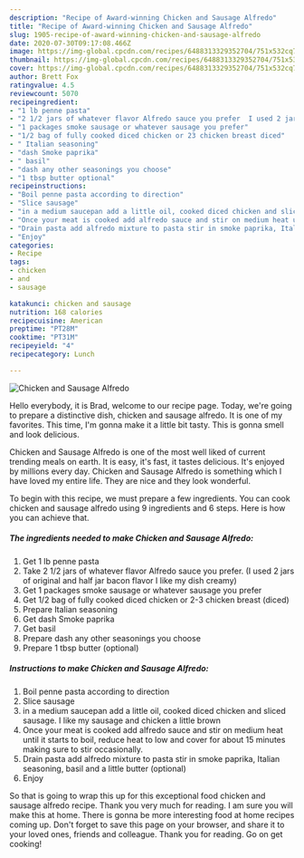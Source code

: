 ```yaml
---
description: "Recipe of Award-winning Chicken and Sausage Alfredo"
title: "Recipe of Award-winning Chicken and Sausage Alfredo"
slug: 1905-recipe-of-award-winning-chicken-and-sausage-alfredo
date: 2020-07-30T09:17:08.466Z
image: https://img-global.cpcdn.com/recipes/6488313329352704/751x532cq70/chicken-and-sausage-alfredo-recipe-main-photo.jpg
thumbnail: https://img-global.cpcdn.com/recipes/6488313329352704/751x532cq70/chicken-and-sausage-alfredo-recipe-main-photo.jpg
cover: https://img-global.cpcdn.com/recipes/6488313329352704/751x532cq70/chicken-and-sausage-alfredo-recipe-main-photo.jpg
author: Brett Fox
ratingvalue: 4.5
reviewcount: 5070
recipeingredient:
- "1 lb penne pasta"
- "2 1/2 jars of whatever flavor Alfredo sauce you prefer  I used 2 jars of original and half jar bacon flavor I like my dish creamy"
- "1 packages smoke sausage or whatever sausage you prefer"
- "1/2 bag of fully cooked diced chicken or 23 chicken breast diced"
- " Italian seasoning"
- "dash Smoke paprika"
- " basil"
- "dash any other seasonings you choose"
- "1 tbsp butter optional"
recipeinstructions:
- "Boil penne pasta according to direction"
- "Slice sausage"
- "in a medium saucepan add a little oil, cooked diced chicken and sliced sausage.  I like my sausage and chicken a little brown"
- "Once your meat is cooked add alfredo sauce and stir on medium heat until it starts to boil, reduce heat to low and cover for about 15 minutes making sure to stir occasionally."
- "Drain pasta add alfredo mixture to pasta stir in smoke paprika, Italian seasoning, basil and a little butter (optional)"
- "Enjoy"
categories:
- Recipe
tags:
- chicken
- and
- sausage

katakunci: chicken and sausage 
nutrition: 168 calories
recipecuisine: American
preptime: "PT28M"
cooktime: "PT31M"
recipeyield: "4"
recipecategory: Lunch

---
```



![Chicken and Sausage Alfredo](https://img-global.cpcdn.com/recipes/6488313329352704/751x532cq70/chicken-and-sausage-alfredo-recipe-main-photo.jpg)

Hello everybody, it is Brad, welcome to our recipe page. Today, we're going to prepare a distinctive dish, chicken and sausage alfredo. It is one of my favorites. This time, I'm gonna make it a little bit tasty. This is gonna smell and look delicious.

Chicken and Sausage Alfredo is one of the most well liked of current trending meals on earth. It is easy, it's fast, it tastes delicious. It's enjoyed by millions every day. Chicken and Sausage Alfredo is something which I have loved my entire life. They are nice and they look wonderful.




To begin with this recipe, we must prepare a few ingredients. You can cook chicken and sausage alfredo using 9 ingredients and 6 steps. Here is how you can achieve that.

<!--inarticleads1-->

##### The ingredients needed to make Chicken and Sausage Alfredo:

1. Get 1 lb penne pasta
1. Take 2 1/2 jars of whatever flavor Alfredo sauce you prefer.  (I used 2 jars of original and half jar bacon flavor I like my dish creamy)
1. Get 1 packages smoke sausage or whatever sausage you prefer
1. Get 1/2 bag of fully cooked diced chicken or 2-3 chicken breast (diced)
1. Prepare  Italian seasoning
1. Get dash Smoke paprika
1. Get  basil
1. Prepare dash any other seasonings you choose
1. Prepare 1 tbsp butter (optional)




<!--inarticleads2-->

##### Instructions to make Chicken and Sausage Alfredo:

1. Boil penne pasta according to direction
1. Slice sausage
1. in a medium saucepan add a little oil, cooked diced chicken and sliced sausage.  I like my sausage and chicken a little brown
1. Once your meat is cooked add alfredo sauce and stir on medium heat until it starts to boil, reduce heat to low and cover for about 15 minutes making sure to stir occasionally.
1. Drain pasta add alfredo mixture to pasta stir in smoke paprika, Italian seasoning, basil and a little butter (optional)
1. Enjoy




So that is going to wrap this up for this exceptional food chicken and sausage alfredo recipe. Thank you very much for reading. I am sure you will make this at home. There is gonna be more interesting food at home recipes coming up. Don't forget to save this page on your browser, and share it to your loved ones, friends and colleague. Thank you for reading. Go on get cooking!

